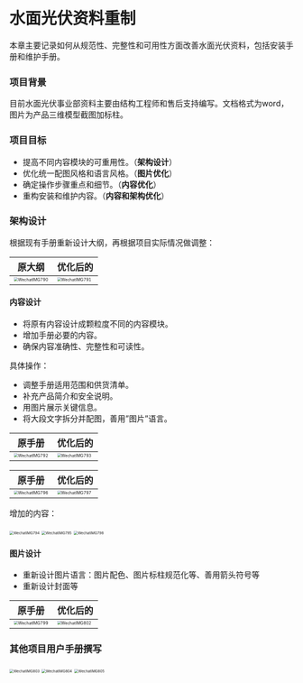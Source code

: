 # 水面光伏资料重制

本章主要记录如何从规范性、完整性和可用性方面改善水面光伏资料，包括安装手册和维护手册。

### 项目背景

目前水面光伏事业部资料主要由结构工程师和售后支持编写。文档格式为word，图片为产品三维模型截图加标柱。

### 项目目标

- 提高不同内容模块的可重用性。（**架构设计**）
- 优化统一配图风格和语言风格。（**图片优化**）
- 确定操作步骤重点和细节。（**内容优化**）
- 重构安装和维护内容。（**内容和架构优化**）

### 架构设计

根据现有手册重新设计大纲，再根据项目实际情况做调整：

| 原大纲                                                       | 优化后的                                                     |
| ------------------------------------------------------------ | ------------------------------------------------------------ |
| <img src="https://images-1326628775.cos.ap-nanjing.myqcloud.com/images/WechatIMG790.jpg" alt="WechatIMG790" style="zoom:45%"/> | <img src="https://images-1326628775.cos.ap-nanjing.myqcloud.com/images/WechatIMG791.jpg" alt="WechatIMG791" style="zoom:45%;" /> |

#### 内容设计

- 将原有内容设计成颗粒度不同的内容模块。
- 增加手册必要的内容。
- 确保内容准确性、完整性和可读性。

具体操作：

- 调整手册适用范围和供货清单。
- 补充产品简介和安全说明。
- 用图片展示关键信息。
- 将大段文字拆分并配图，善用”图片”语言。

| 原手册                                                       | 优化后的                                                     |
| ------------------------------------------------------------ | ------------------------------------------------------------ |
| <img src="https://images-1326628775.cos.ap-nanjing.myqcloud.com/images/WechatIMG792.jpg" alt="WechatIMG792" style="zoom:45%;" /> | <img src="https://images-1326628775.cos.ap-nanjing.myqcloud.com/images/WechatIMG793.jpg" alt="WechatIMG793" style="zoom:45%;" /> |



| 原手册                                                       | 优化后的                                                     |
| ------------------------------------------------------------ | ------------------------------------------------------------ |
| <img src="https://images-1326628775.cos.ap-nanjing.myqcloud.com/images/WechatIMG796.jpg" alt="WechatIMG796" style="zoom:45%;" /> | <img src="https://images-1326628775.cos.ap-nanjing.myqcloud.com/images/WechatIMG797.jpg" alt="WechatIMG797" style="zoom:45%;" /> |

增加的内容：

<img src="https://images-1326628775.cos.ap-nanjing.myqcloud.com/images/WechatIMG794.jpg" alt="WechatIMG794" style="zoom:45%;" />

<img src="https://images-1326628775.cos.ap-nanjing.myqcloud.com/images/WechatIMG795.jpg" alt="WechatIMG795" style="zoom:45%;" />

<img src="https://images-1326628775.cos.ap-nanjing.myqcloud.com/images/WechatIMG798.jpg" alt="WechatIMG798" style="zoom:45%;" />

#### 图片设计

- 重新设计图片语言：图片配色、图片标柱规范化等、善用箭头符号等
- 重新设计封面等

| 原手册                                                       | 优化后的                                                     |
| ------------------------------------------------------------ | ------------------------------------------------------------ |
| <img src="https://images-1326628775.cos.ap-nanjing.myqcloud.com/images/WechatIMG799.jpg" alt="WechatIMG799" style="zoom:45%;" /> | <img src="https://images-1326628775.cos.ap-nanjing.myqcloud.com/images/WechatIMG802.jpg" alt="WechatIMG802" style="zoom:45%;" /> |

### 其他项目用户手册撰写

<img src="https://images-1326628775.cos.ap-nanjing.myqcloud.com/images/WechatIMG803.jpg" alt="WechatIMG803" style="zoom:45%;" />

<img src="https://images-1326628775.cos.ap-nanjing.myqcloud.com/images/WechatIMG804.jpg" alt="WechatIMG804" style="zoom:45%;" />

<img src="https://images-1326628775.cos.ap-nanjing.myqcloud.com/images/WechatIMG805.jpg" alt="WechatIMG805" style="zoom:45%;" />
